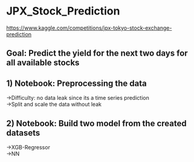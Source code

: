 # JPX_Stock_Prediction<br>

https://www.kaggle.com/competitions/jpx-tokyo-stock-exchange-prediction

## Goal: Predict the yield for the next two days for all available stocks<br>

## 1) Notebook: Preprocessing the data<br>
->Difficulty: no data leak since its a time series prediction<br>
->Split and scale the data without leak<br>
## 2) Notebook: Build two model from the created datasets<br>
->XGB-Regressor<br>
->NN
